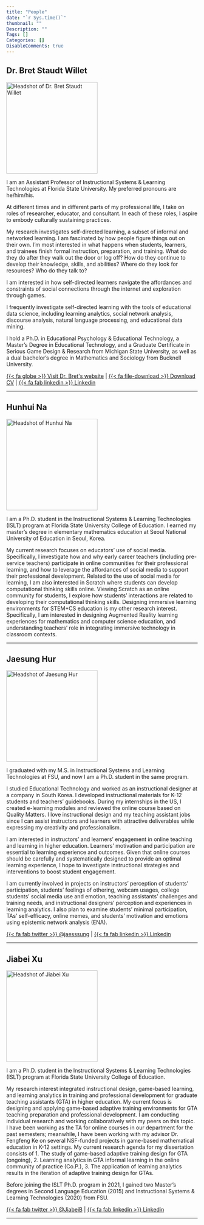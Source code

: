 ```yaml
---
title: "People"
date: "`r Sys.time()`"
thumbnail: ""
Description: ""
Tags: []
Categories: []
DisableComments: true
---
```


## Dr. Bret Staudt Willet

<img src="/images/bretsw.jpg" width="240px" alt="Headshot of Dr. Bret Staudt Willet">

I am an Assistant Professor of Instructional Systems & Learning Technologies at Florida State University. My preferred pronouns are he/him/his.

At different times and in different parts of my professional life, I take on roles of researcher, educator, and consultant. In each of these roles, I aspire to embody culturally sustaining practices.

My research investigates self-directed learning, a subset of informal and networked learning. I am fascinated by how people figure things out on their own. I’m most interested in what happens when students, learners, and trainees finish formal instruction, preparation, and training. What do they do after they walk out the door or log off? How do they continue to develop their knowledge, skills, and abilities? Where do they look for resources? Who do they talk to?

I am interested in how self-directed learners navigate the affordances and constraints of social connections through the internet and exploration through games.

I frequently investigate self-directed learning with the tools of educational data science, including learning analytics, social network analysis, discourse analysis, natural language processing, and educational data mining.

I hold a Ph.D. in Educational Psychology & Educational Technology, a Master’s Degree in Educational Technology, and a Graduate Certificate in Serious Game Design & Research from Michigan State University, as well as a dual bachelor’s degree in Mathematics and Sociology from Bucknell University.

[{{< fa globe >}} Visit Dr. Bret's website](https://bretsw.com) | 
[{{< fa file-download >}} Download CV](https://www.fsu.edu/cvdb/KSTAUDTWILLET.rtf?0=) | 
[{{< fa fab linkedin >}} Linkedin](https://www.linkedin.com/in/bretsw/)

---

## Hunhui Na

<img src="/images/hunhui-na.jpg" width="240" alt="Headshot of Hunhui Na">

I am a Ph.D. student in the Instructional Systems & Learning Technologies (ISLT) program at Florida State University College of Education. I earned my master’s degree in elementary mathematics education at Seoul National University of Education in Seoul, Korea.

My current research focuses on educators’ use of social media. Specifically, I investigate how and why early career teachers (including pre-service teachers) participate in online communities for their professional learning, and how to leverage the affordances of social media to support their professional development. Related to the use of social media for learning, I am also interested in Scratch where students can develop computational thinking skills online. Viewing Scratch as an online community for students, I explore how students’ interactions are related to developing their computational thinking skills. Designing immersive learning environments for STEM+CS education is my other research interest. Specifically, I am interested in designing Augmented Reality learning experiences for mathematics and computer science education, and understanding teachers’ role in integrating immersive technology in classroom contexts.

---

## Jaesung Hur

<img src="/images/jaesung-hur.jpg" width="240" alt="Headshot of Jaesung Hur">

I graduated with my M.S. in Instructional Systems and Learning Technologies at FSU, and now I am a Ph.D. student in the same program.

I studied Educational Technology and worked as an instructional designer at a company in South Korea. I developed instructional materials for K-12 students and teachers’ guidebooks. During my internships in the US, I created e-learning modules and reviewed the online course based on Quality Matters. I love instructional design and my teaching assistant jobs since I can assist instructors and learners with attractive deliverables while expressing my creativity and professionalism.

I am interested in instructors’ and learners’ engagement in online teaching and learning in higher education. Learners’ motivation and participation are essential to learning experience and outcomes. Given that online courses should be carefully and systematically designed to provide an optimal learning experience, I hope to investigate instructional strategies and interventions to boost student engagement.

I am currently involved in projects on instructors’ perception of students’ participation, students’ feelings of othering, webcam usages, college students’ social media use and emotion, teaching assistants’ challenges and training needs, and instructional designers’ perception and experiences in learning analytics. I also plan to examine students’ minimal participation, TAs’ self-efficacy, online memes, and students’ motivation and emotions using epistemic network analysis (ENA).

[{{< fa fab twitter >}} @jaesssung](https://twitter.com/jaesssung) | 
[{{< fa fab linkedin >}} Linkedin](https://www.linkedin.com/in/jaesung-hur-679a791ab/)

---

## Jiabei Xu

<img src="/images/jiabei-xu.jpg" width="240" alt="Headshot of Jiabei Xu">

I am a Ph.D. student in the Instructional Systems & Learning Technologies (ISLT) program at Florida State University College of Education. 

My research interest integrated instructional design, game-based learning, and learning analytics in training and professional development for graduate teaching assistants (GTA) in higher education. My current focus is designing and applying game-based adaptive training environments for GTA teaching preparation and professional development. I am conducting individual research and working collaboratively with my peers on this topic. I have been working as the TA for online courses in our department for the past semesters; meanwhile, I have been working with my advisor Dr. Fengfeng Ke on several NSF-funded projects in game-based mathematical education in K-12 settings. My current research agenda for my dissertation consists of 1. The study of game-based adaptive training design for GTA (ongoing), 2. Learning analytics in GTA informal learning in the online community of practice (Co.P.), 3. The application of learning analytics results in the iteration of adaptive training design for GTAs.

Before joining the ISLT Ph.D. program in 2021, I gained two Master’s degrees in Second Language Education (2015) and Instructional Systems & Learning Technologies (2020) from FSU.

[{{< fa fab twitter >}} @JiabeiB](https://twitter.com/JiabeiB) | 
[{{< fa fab linkedin >}} Linkedin](https://www.linkedin.com/in/jx13/)

---
